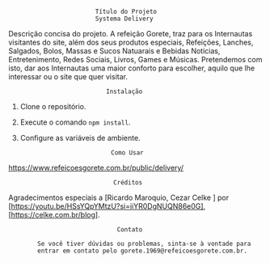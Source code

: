                             Título do Projeto
                            Systema Delivery

Descrição concisa do projeto.
A refeição Gorete, traz para os Internautas visitantes do site, 
além dos seus produtos especiais, Refeições, Lanches, Salgados, 
Bolos, Massas e Sucos Natuarais e Bebidas 
Noticias, Entretenimento, Redes Sociais, Livros, Games e Músicas.
Pretendemos com isto, dar aos Internautas uma maior conforto para
escolher, aquilo que lhe interessar ou o site que quer visitar.

                               Instalação

1. Clone o repositório.
2. Execute o comando `npm install`.
3. Configure as variáveis de ambiente.

                                Como Usar

https://www.refeicoesgorete.com.br/public/delivery/

                                 Créditos

Agradecimentos especiais a [Ricardo Maroquio, Cezar Celke ] por
[https://youtu.be/HSsYQpYMtzU?si=iiYR0DgNUQN86e0G], [https://celke.com.br/blog].

                                  Contato

            Se você tiver dúvidas ou problemas, sinta-se à vontade para 
            entrar em contato pelo gorete.1969@refeicoesgorete.com.br.